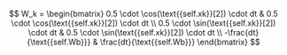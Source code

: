 $$
W_k = \begin{bmatrix}
0.5 \cdot \cos(\text{{self.xk}}[2]) \cdot dt & 0.5 \cdot \cos(\text{{self.xk}}[2]) \cdot dt \\
0.5 \cdot \sin(\text{{self.xk}}[2]) \cdot dt & 0.5 \cdot \sin(\text{{self.xk}}[2]) \cdot dt \\
-\frac{dt}{\text{{self.Wb}}} & \frac{dt}{\text{{self.Wb}}}
\end{bmatrix}
$$
